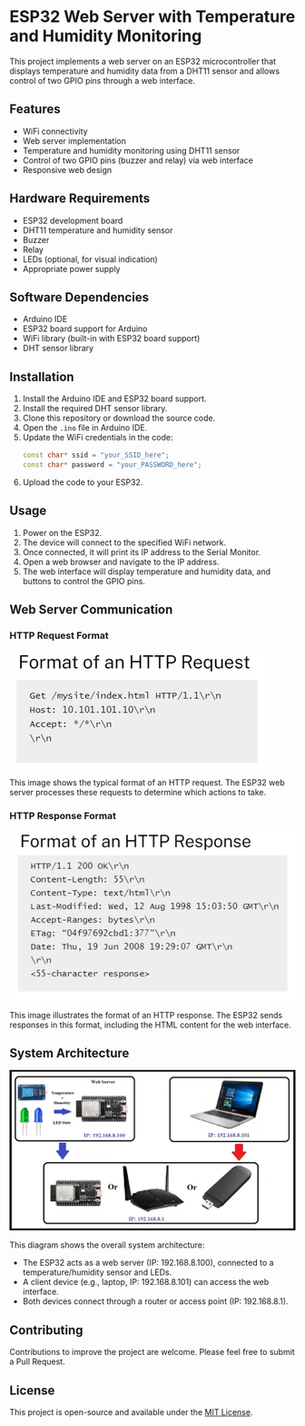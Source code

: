 
# ESP32 Web Server with Temperature and Humidity Monitoring

This project implements a web server on an ESP32 microcontroller that displays temperature and humidity data from a DHT11 sensor and allows control of two GPIO pins through a web interface.

## Features


- WiFi connectivity
- Web server implementation
- Temperature and humidity monitoring using DHT11 sensor
- Control of two GPIO pins (buzzer and relay) via web interface
- Responsive web design

## Hardware Requirements


- ESP32 development board
- DHT11 temperature and humidity sensor
- Buzzer
- Relay
- LEDs (optional, for visual indication)
- Appropriate power supply

## Software Dependencies

- Arduino IDE
- ESP32 board support for Arduino
- WiFi library (built-in with ESP32 board support)
- DHT sensor library

## Installation

1. Install the Arduino IDE and ESP32 board support.
2. Install the required DHT sensor library.
3. Clone this repository or download the source code.
4. Open the `.ino` file in Arduino IDE.
5. Update the WiFi credentials in the code:
   ```cpp
   const char* ssid = "your_SSID_here";
   const char* password = "your_PASSWORD_here";
   ```
6. Upload the code to your ESP32.

## Usage

1. Power on the ESP32.
2. The device will connect to the specified WiFi network.
3. Once connected, it will print its IP address to the Serial Monitor.
4. Open a web browser and navigate to the IP address.
5. The web interface will display temperature and humidity data, and buttons to control the GPIO pins.

## Web Server Communication

### HTTP Request Format

![HTTP Request Format](HTTPRequest.png)

This image shows the typical format of an HTTP request. The ESP32 web server processes these requests to determine which actions to take.

### HTTP Response Format

![HTTP Response Format](HTTPResponse.png)

This image illustrates the format of an HTTP response. The ESP32 sends responses in this format, including the HTML content for the web interface.

## System Architecture

![System Architecture](Scenario.jpg)


This diagram shows the overall system architecture:
- The ESP32 acts as a web server (IP: 192.168.8.100), connected to a temperature/humidity sensor and LEDs.
- A client device (e.g., laptop, IP: 192.168.8.101) can access the web interface.
- Both devices connect through a router or access point (IP: 192.168.8.1).

## Contributing

Contributions to improve the project are welcome. Please feel free to submit a Pull Request.

## License

This project is open-source and available under the [MIT License](LICENSE).

